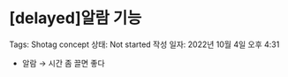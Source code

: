 # [delayed]알람 기능

Tags: Shotag concept
상태: Not started
작성 일자: 2022년 10월 4일 오후 4:31

- 알람 → 시간 좀 끌면 좋다
